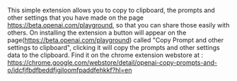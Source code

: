 This simple extension allows you to copy to clipboard, the prompts and other settings that you have made on the page https://beta.openai.com/playground, 
so that you can share those easily with others. 
On installing the extension a button will appear on the page(https://beta.openai.com/playground) called "Copy Prompt and other settings to clipboard", clicking it will copy the prompts and other settings data to the clipboard.
Find it on the chrome extension webstore at : https://chrome.google.com/webstore/detail/openai-copy-prompts-and-o/idcfjfbdfbeddfjgjloomfpaddfehkkf?hl=en
